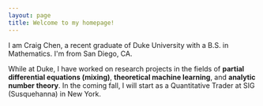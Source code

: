 ```yaml
---
layout: page
title: Welcome to my homepage!
---
```


I am Craig Chen, a recent graduate of Duke University with a B.S. in Mathematics. I'm from San Diego, CA. 

While at Duke, I have worked on research projects in the fields of **partial differential equations (mixing)**, **theoretical machine learning**, and **analytic number theory**. In the coming fall, I will start as a Quantitative Trader at SIG (Susquehanna) in New York.

<!--- two columns with headshot
<div class="row">
  <div class="col-md-4" markdown="1">
  <img width="100%" class="center-block" src="../assets/images/headshot.JPG">
  site last updated 2021-12-23
  </div>
  <div class="col-md-8" markdown="1">
  I am a 4th-year undergraduate student at Duke University studying for a B.S. in Mathematics. I'm from San Diego, CA. 

  My research interests are predominantly topics in applied mathematics, although I am trying to expose myself to as many different areas of mathematics as possible. I am currently working on a project in **partial differential equations (mixing)** and previously worked on projects in **theoretical machine learning** and **analytic number theory**.

  I have also interned at SIG (Susquehanna) for quant trading.
  </div>
</div>
--->